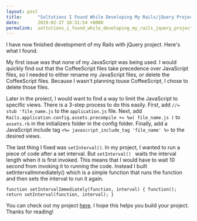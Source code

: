 ```yaml
---
layout: post
title:      "Soltutions I Found While Developing My Rails/jQuery Project"
date:       2019-02-27 18:31:54 +0000
permalink:  soltutions_i_found_while_developing_my_rails_jquery_project
---
```



I have now finished development of my Rails with jQuery project. Here's what I found.

My first issue was that none of my JavaScript was being used. I would quickly find out that the CoffeeScript files take precedence over JavaScript files, so I needed to either rename my JavaScript files, or delete the CoffeeScript files. Because I wasn't planning touse CoffeeScript, I chose to delete those files.

Later in the proiect, I would want to find a way to limit the JavaScript to specific views. There is a 3-step process to do this easily. First, add `//= stub 'file_name.js` to the `application.js` file. Next, add `Rails.application.config.assets.precompile += %w( file_name.js )` to `assets.rb` in the initializers folder in the config folder. Finally, add a JavaScript include tag `<%= javascript_include_tag 'file_name' %>` to the desired views.

The last thing I fixed was `setInterval()`. In my project, I wanted to run a piece of code after a set interval. But `setInterval() ` waits the interval length when it is first invoked. This means that I would have to wait 10 second from invoking it to running the code. Instead I built setIntervalImmediately() which is a simple function that runs the function and then sets the interval to run it again.

`function setIntervalImmediately(function, interval) {
  function();
  return setInterval(function, interval);
}`

You can check out my project [here](https://github.com/E-Shiels/appointments). I hope this helps you build your project. Thanks for reading!
